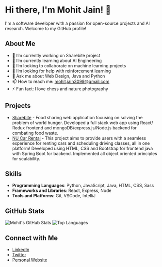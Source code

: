 # Hi there, I'm Mohit Jain! 👋

I'm a software developer with a passion for open-source projects and AI research. Welcome to my GitHub profile!

## About Me
- 🔭 I’m currently working on Sharebite project
- 🌱 I’m currently learning about AI Engineering
- 👯 I’m looking to collaborate on machine learning projects
- 🤔 I’m looking for help with reinforcement learning
- 💬 Ask me about Web Design, Java and Python
- 📫 How to reach me: [mohit.jain3099@gmail.com](mailto:mohit.jain3099@gmail.com)
- ⚡ Fun fact: I love chess and nature photography

## Projects
- [Sharebite](https://github.com/mohitjain3099/Sharebite) - Food sharing web application focusing on solving the problem of world hunger. Developed a full stack web app using React/ Redux frontend and mongoDB/express.js/Node.js backend for combating food waste.
- [NU Car Rental](https://github.com/mohitjain3099/NU-Car-Rental) - This project aims to provide users with a seamless experience for renting cars and scheduling driving classes, all in one platform! Developed using HTML, CSS and Bootstrap for frontend java with Spring Boot for backend. Implemented all object oriented principles for scalability.


## Skills
- **Programming Languages**: Python, JavaScript, Java, HTML, CSS, Sass
- **Frameworks and Libraries**: React, Express, Node
- **Tools and Platforms**: Git, VSCode, IntelliJ

## GitHub Stats
![Mohit's GitHub Stats](https://github-readme-stats.vercel.app/api?username=mohitjain3099&show_icons=true&theme=radical)
![Top Languages](https://github-readme-stats.vercel.app/api/top-langs/?username=mohitjain3099&layout=compact&theme=radical)

## Connect with Me
- [LinkedIn](https://linkedin.com/in/janedoe)
- [Twitter](https://twitter.com/janedoe)
- [Personal Website](https://janedoe.dev)

